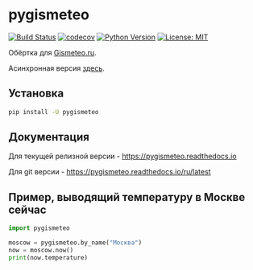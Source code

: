 # pygismeteo

[![Build Status](https://github.com/monosans/pygismeteo/workflows/test/badge.svg?branch=main&event=push)](https://github.com/monosans/pygismeteo/actions?query=workflow%3Atest)
[![codecov](https://codecov.io/gh/monosans/pygismeteo/branch/main/graph/badge.svg)](https://codecov.io/gh/monosans/pygismeteo)
[![Python Version](https://img.shields.io/pypi/pyversions/pygismeteo.svg)](https://pypi.org/project/pygismeteo/)
[![License: MIT](https://img.shields.io/badge/License-MIT-yellow.svg)](https://github.com/monosans/pygismeteo/blob/main/LICENSE)

Обёртка для [Gismeteo.ru](https://gismeteo.ru).

Асинхронная версия [здесь](https://github.com/monosans/aiopygismeteo).

## Установка

```sh
pip install -U pygismeteo
```

## Документация

Для текущей релизной версии - https://pygismeteo.readthedocs.io

Для git версии - https://pygismeteo.readthedocs.io/ru/latest

## Пример, выводящий температуру в Москве сейчас

```python
import pygismeteo

moscow = pygismeteo.by_name("Москва")
now = moscow.now()
print(now.temperature)
```
